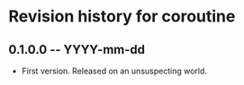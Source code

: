 # Revision history for coroutine

## 0.1.0.0 -- YYYY-mm-dd

* First version. Released on an unsuspecting world.
